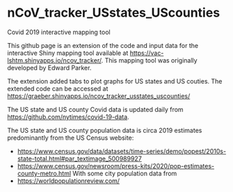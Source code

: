 # nCoV_tracker_USstates_UScounties
 
Covid 2019 interactive mapping tool

This github page is an extension of the code and input data for the interactive Shiny mapping tool available at https://vac-lshtm.shinyapps.io/ncov_tracker/. This mapping tool was originally developed by Edward Parker.

The extension added tabs to plot graphs for US states and US couties.
The extended code can be accessed at https://graeber.shinyapps.io/ncov_tracker_usstates_uscounties/ 

The US state and US county Covid data is updated daily from https://github.com/nytimes/covid-19-data.

The US state and US county population data is circa 2019 estimates predominantly from the US Census website:
- https://www.census.gov/data/datasets/time-series/demo/popest/2010s-state-total.html#par_textimage_500989927
- https://www.census.gov/newsroom/press-kits/2020/pop-estimates-county-metro.html
With some city population data from
- https://worldpopulationreview.com/
